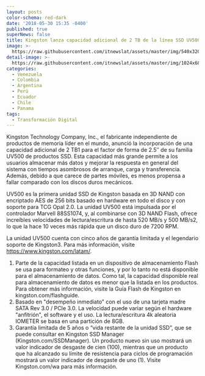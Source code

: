 ```yaml
---
layout: posts
color-schema: red-dark
date: '2018-05-30 15:35 -0400'
published: true
superNews: false
title: Kingston lanza capacidad adicional de 2 TB de la línea SSD UV500
image: >-
  https://raw.githubusercontent.com/itnewslat/assets/master/img/540x320/SUV500-p.jpg
detail-image: >-
  https://raw.githubusercontent.com/itnewslat/assets/master/img/1024x680/SUV500-g.jpg
categories:
  - Venezuela
  - Colombia
  - Argentina
  - Perú
  - Ecuador
  - Chile
  - Panama
tags:
  - Transformación Digital
---
```

Kingston Technology Company, Inc., el fabricante independiente de productos de memoria líder en el mundo, anunció la incorporación de  una capacidad adicional de 2 TB1 para el factor de forma de 2.5ʺ de su familia UV500 de productos SSD. Esta capacidad más grande permite a los usuarios almacenar más datos y mejorar la respuesta en general del sistema con tiempos asombrosos de arranque, carga y transferencia. Además, debido a que carece de partes móviles, es menos propensa a fallar comparado con los discos duros mecánicos. 

UV500 es la primera unidad SSD de Kingston basada en 3D NAND con encriptado AES de 256 bits basado en hardware en todo el disco y con soporte para TCG Opal 2.0. La unidad UV500 está impulsada por el controlador Marvell 88SS1074, y, al combinarse con 3D NAND Flash, ofrece increíbles velocidades de lectura/escritura de hasta 520 MB/s y 500 MB/s2, lo que la hace 10 veces más rápida que un disco duro de 7200 RPM. 

La unidad UV500 cuenta con cinco años de garantía limitada y el legendario soporte de Kingston3. Para más información, visite https://www.kingston.com/latam/. 
 
1. Parte de la capacidad listada en un dispositivo de almacenamiento Flash se usa para formateo y otras funciones, y por lo tanto no está disponible para el almacenamiento de datos. Como tal, la capacidad disponible real para almacenamiento de datos es menor que la listada en los productos. Para obtener más información, visite la Guía Flash de Kingston en kingston.com/flashguide.
2. Basado en "desempeño inmediato" con el uso de una tarjeta madre SATA Rev 3.0 / PCIe 3.0. La velocidad puede variar según el hardware "anfitrión", el software y el uso. La lectura/escritura 4k aleatoria IOMETER se basa en una partición de 8GB.
3. Garantía limitada de 5 años o “vida restante de la unidad SSD”, que se puede consultar en Kingston SSD Manager (Kingston.com/SSDManager). Un producto nuevo sin uso mostrará un valor indicador de desgaste de cien (100), mientras que un producto que ha alcanzado su límite de resistencia para ciclos de programación mostrará un valor indicador de desgaste de uno (1). Visite Kingston.com/wa para más información.
